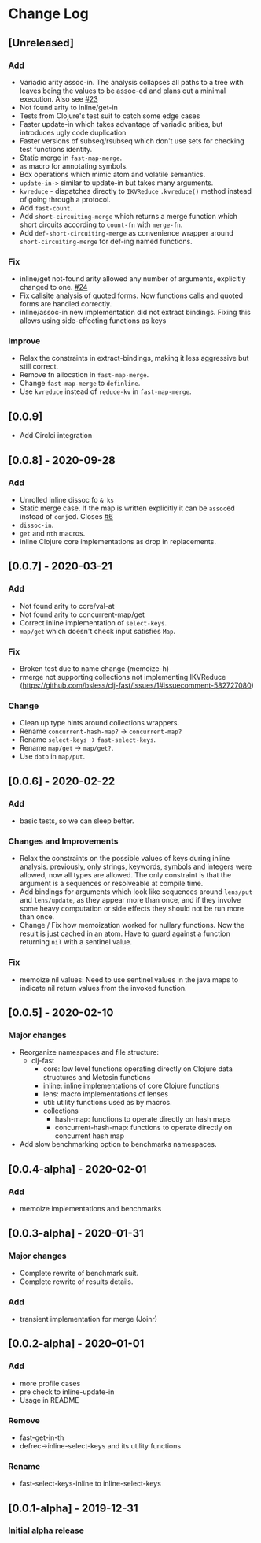# Change Log

## [Unreleased]

### Add

- Variadic arity assoc-in. The analysis collapses all paths to a tree
  with leaves being the values to be assoc-ed and plans out a minimal
  execution. Also see [#23](https://github.com/bsless/clj-fast/issues/23)
- Not found arity to inline/get-in
- Tests from Clojure's test suit to catch some edge cases
- Faster update-in which takes advantage of variadic arities, but introduces ugly code duplication
- Faster versions of subseq/rsubseq which don't use sets for checking
  test functions identity.
- Static merge in `fast-map-merge`.
- `as` macro for annotating symbols.
- Box operations which mimic atom and volatile semantics.
- `update-in->` similar to update-in but takes many arguments.
- `kvreduce` - dispatches directly to `IKVReduce` `.kvreduce()` method instead of going through a protocol.
- Add `fast-count`.
- Add `short-circuiting-merge` which returns a merge function which short circuits according to `count-fn` with `merge-fn`.
- Add `def-short-circuiting-merge` as convenience wrapper around `short-circuiting-merge` for def-ing named functions.

### Fix

- inline/get not-found arity allowed any number of arguments, explicitly changed to one. [#24](https://github.com/bsless/clj-fast/issues/24)
- Fix callsite analysis of quoted forms. Now functions calls and quoted forms are handled correctly.
- inline/assoc-in new implementation did not extract bindings. Fixing
  this allows using side-effecting functions as keys

### Improve

- Relax the constraints in extract-bindings, making it less aggressive
  but still correct.
- Remove fn allocation in `fast-map-merge`.
- Change `fast-map-merge` to `definline`.
- Use `kvreduce` instead of `reduce-kv` in `fast-map-merge`.

## [0.0.9]

- Add Circlci integration

## [0.0.8] - 2020-09-28

### Add

- Unrolled inline dissoc fo `& ks`
- Static merge case. If the map is written explicitly it can be
  `assoc`ed instead of `conj`ed. Closes
  [#6](https://github.com/bsless/clj-fast/issues/6)
- `dissoc-in`.
- `get` and `nth` macros.
- inline Clojure core implementations as drop in replacements.

## [0.0.7] - 2020-03-21

### Add

- Not found arity to core/val-at
- Not found arity to concurrent-map/get
- Correct inline implementation of `select-keys`.
- `map/get` which doesn't check input satisfies `Map`.

### Fix

- Broken test due to name change (memoize-h)
- rmerge not supporting collections not implementing IKVReduce (https://github.com/bsless/clj-fast/issues/1#issuecomment-582727080)

### Change

- Clean up type hints around collections wrappers.
- Rename `concurrent-hash-map?` -> `concurrent-map?`
- Rename `select-keys` -> `fast-select-keys`.
- Rename `map/get` -> `map/get?`.
- Use `doto` in `map/put`.

## [0.0.6] - 2020-02-22

### Add

- basic tests, so we can sleep better.

### Changes and Improvements

- Relax the constraints on the possible values of keys during inline
  analysis. previously, only strings, keywords, symbols and integers
  were allowed, now all types are allowed. The only constraint is that
  the argument is a sequences or resolveable at compile time.
- Add bindings for arguments which look like sequences around `lens/put`
  and `lens/update`, as they appear more than once, and if they involve
  some heavy computation or side effects they should not be run more
  than once.
- Change / Fix how memoization worked for nullary functions. Now the
  result is just cached in an atom. Have to guard against a function
  returning `nil` with a sentinel value.

### Fix

- memoize nil values: Need to use sentinel values in the java maps to
  indicate nil return values from the invoked function.


## [0.0.5] - 2020-02-10

### Major changes

- Reorganize namespaces and file structure:
  - clj-fast
    - core: low level functions operating directly on Clojure data
      structures and Metosin functions
    - inline: inline implementations of core Clojure functions
    - lens: macro implementations of lenses
    - util: utility functions used as by macros.
    - collections
      - hash-map: functions to operate directly on hash maps
      - concurrent-hash-map: functions to operate directly on concurrent hash map
- Add slow benchmarking option to benchmarks namespaces.

## [0.0.4-alpha] - 2020-02-01

### Add

- memoize implementations and benchmarks

## [0.0.3-alpha] - 2020-01-31

### Major changes

- Complete rewrite of benchmark suit.
- Complete rewrite of results details.

### Add

- transient implementation for merge (Joinr)

## [0.0.2-alpha] - 2020-01-01

### Add

- more profile cases
- pre check to inline-update-in
- Usage in README

### Remove

- fast-get-in-th
- defrec->inline-select-keys and its utility functions

### Rename

- fast-select-keys-inline to inline-select-keys

## [0.0.1-alpha] - 2019-12-31

### Initial alpha release

